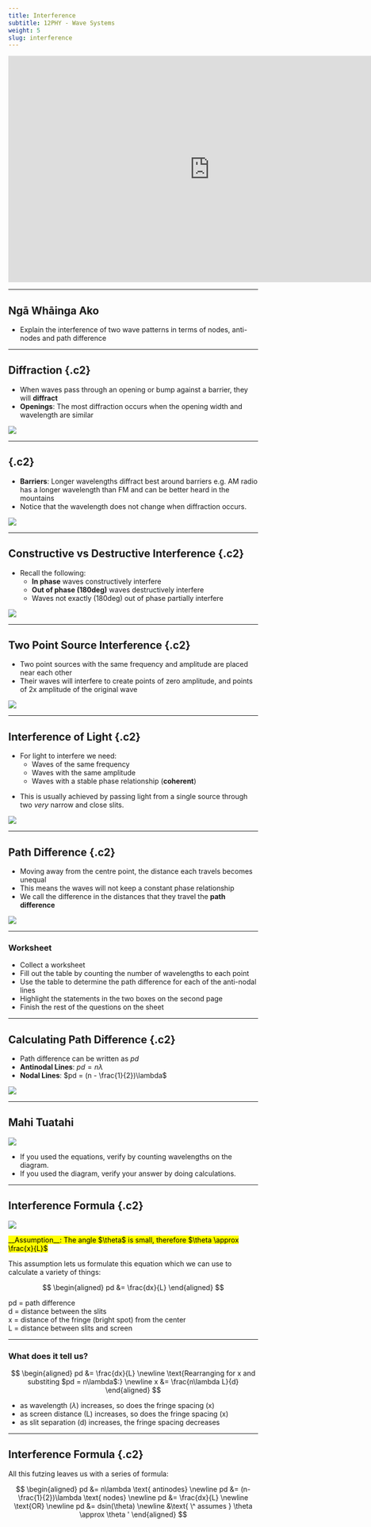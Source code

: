```yaml
---
title: Interference
subtitle: 12PHY - Wave Systems
weight: 5
slug: interference
---
```


<iframe width="812" height="457" src="https://www.youtube.com/embed/Iuv6hY6zsd0" frameborder="0" allow="accelerometer; autoplay; encrypted-media; gyroscope; picture-in-picture" allowfullscreen></iframe>

---

## Ngā Whāinga Ako

- Explain the interference of two wave patterns in terms of nodes, anti-nodes and path difference

---

## Diffraction {.c2}

- When waves pass through an opening or bump against a barrier, they will __diffract__
- __Openings__: The most diffraction occurs when the opening width and wavelength are similar

![](https://thepropertiesofwaves.weebly.com/uploads/2/6/2/5/26255225/345897420.jpg)

---

## {.c2}

- __Barriers__: Longer wavelengths diffract best around barriers e.g. AM radio has a longer wavelength than FM and can be better heard in the mountains
- Notice that the wavelength does not change when diffraction occurs.

![](https://slideplayer.com/slide/10011448/32/images/8/The+longer+the+wavelength%2C+the+more+the+diffraction.jpg)

---

## Constructive vs Destructive Interference {.c2}

- Recall the following:
    - __In phase__ waves constructively interfere
    - __Out of phase (180deg)__ waves destructively interfere
    - Waves not exactly (180deg) out of phase partially interfere

![](https://www.physics-and-radio-electronics.com/physics/images/constructiveanddestructiveinterference.png)

---

## Two Point Source Interference {.c2}

- Two point sources with the same frequency and amplitude are placed near each other
- Their waves will interfere to create points of zero amplitude, and points of 2x amplitude of the original wave

![](../assets/InterferencePattern.jpg)

<!-- ---

![](https://thumbs.gfycat.com/FocusedFittingAmericanwarmblood-max-1mb.gif) -->

---

## Interference of Light {.c2}

- For light to interfere we need:
    - Waves of the same frequency
    - Waves with the same amplitude
    - Waves with a stable phase relationship (__coherent__)
* This is usually achieved by passing light from a single source through two _very_ narrow and close slits.

![](../assets/light-interference.jpg)

---

## Path Difference {.c2}

- Moving away from the centre point, the distance each travels becomes unequal
- This means the waves will not keep a constant phase relationship
- We call the difference in the distances that they travel the __path difference__

![](../assets/path-difference.jpeg)

---

### Worksheet

- Collect a worksheet
- Fill out the table by counting the number of wavelengths to each point
- Use the table to determine the path difference for each of the anti-nodal lines
- Highlight the statements in the two boxes on the second page
- Finish the rest of the questions on the sheet

---

## Calculating Path Difference {.c2}

- Path difference can be written as $pd$
- __Antinodal Lines__: $pd = n\lambda$
- __Nodal Lines__: $pd = (n - \frac{1}{2})\lambda$

![](../assets/IMG_1265.jpg)

---

## Mahi Tuatahi

![](../assets/tb-2p-interference.png)

- If you used the equations, verify by counting wavelengths on the diagram.
- If you used the diagram, verify your answer by doing calculations.

---

## Interference Formula {.c2}

![](../assets/interference-formulation.png)

<!-- <aside class="notes">
1. For the triangle with $\theta$, $tan(\theta)=\frac{y}{D}$
2. For the triangle with $\theta'$, $sin(\theta')=\frac{\delta}{d}$
3. We can say $tan(\theta) \approx sin(\theta) \approx \theta \approx \frac{y}{D}$
</aside> -->

<!-- ---
 -->
<!-- ## Interference Formula {.c2} -->

<div>
<mark>__Assumption__: The angle $\theta$ is small, therefore $\theta \approx \frac{x}{L}$</mark>

This assumption lets us formulate this equation which we can use to calculate a variety of things:

$$
\begin{aligned}
    pd &= \frac{dx}{L}
\end{aligned}
$$

pd = path difference<br/>
d = distance between the slits<br/>
x = distance of the fringe (bright spot) from the center<br/>
L = distance between slits and screen
</div>

---

### What does it tell us?

$$
\begin{aligned}
    pd &= \frac{dx}{L} \newline
    \text{Rearranging for x and substiting $pd = n\lambda$:} \newline
    x &= \frac{n\lambda L}{d}
\end{aligned}
$$

- as wavelength ($\lambda$) increases, so does the fringe spacing (x)
- as screen distance (L) increases, so does the fringe spacing (x)
- as slit separation (d) increases, the fringe spacing decreases

---

## Interference Formula {.c2}

All this futzing leaves us with a series of formula:

$$
\begin{aligned}
    pd &= n\lambda \text{ antinodes} \newline
    pd &= (n- \frac{1}{2})\lambda \text{ nodes} \newline
    pd &= \frac{dx}{L} \newline
    \text{OR} \newline
    pd &= dsin(\theta) \newline
    &\text{ \^ assumes } \theta \approx \theta '
\end{aligned}
$$
    